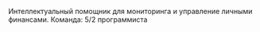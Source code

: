 Интеллектуальный помощник для мониторинга и управление личными финансами.
Команда: 5/2 программиста
